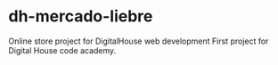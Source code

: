 # dh-mercado-liebre
Online store project for DigitalHouse web development
First project for Digital House code academy. 
